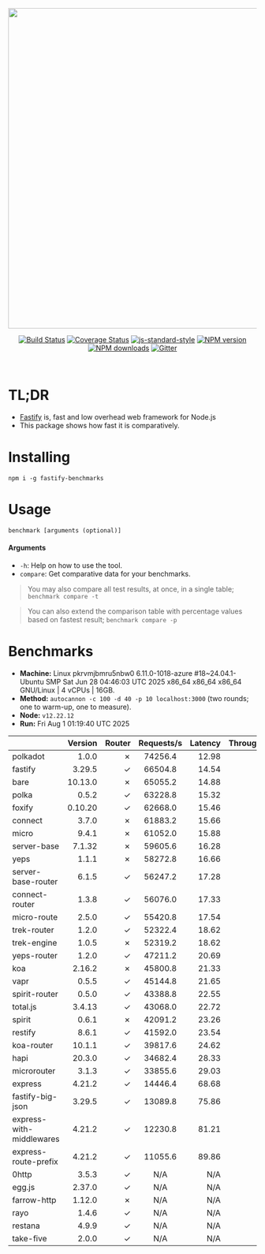 <div align="center">
<img src="https://github.com/fastify/graphics/raw/master/full-logo.png" width="650" height="auto"/>
</div>

<div align="center">

[![Build Status](https://travis-ci.org/fastify/fastify.svg?branch=master)](https://travis-ci.org/fastify/fastify)
[![Coverage Status](https://coveralls.io/repos/github/fastify/fastify/badge.svg?branch=master)](https://coveralls.io/github/fastify/fastify?branch=master)
[![js-standard-style](https://img.shields.io/badge/code%20style-standard-brightgreen.svg?style=flat)](http://standardjs.com/)
[![NPM version](https://img.shields.io/npm/v/fastify.svg?style=flat)](https://www.npmjs.com/package/fastify)
[![NPM downloads](https://img.shields.io/npm/dm/fastify.svg?style=flat)](https://www.npmjs.com/package/fastify) [![Gitter](https://badges.gitter.im/gitterHQ/gitter.svg)](https://gitter.im/fastify)
</div>
<br />

# TL;DR

* [Fastify](https://github.com/fastify/fastify) is, fast and low overhead web framework for Node.js
* This package shows how fast it is comparatively.

# Installing

```
npm i -g fastify-benchmarks
```

# Usage

```
benchmark [arguments (optional)]
```

#### Arguments

* `-h`: Help on how to use the tool.
* `compare`: Get comparative data for your benchmarks.

> You may also compare all test results, at once, in a single table; `benchmark compare -t`

> You can also extend the comparison table with percentage values based on fastest result; `benchmark compare -p`
# Benchmarks
* __Machine:__ Linux pkrvmjbmru5nbw0 6.11.0-1018-azure #18~24.04.1-Ubuntu SMP Sat Jun 28 04:46:03 UTC 2025 x86_64 x86_64 x86_64 GNU/Linux | 4 vCPUs | 16GB.
* __Method:__ `autocannon -c 100 -d 40 -p 10 localhost:3000` (two rounds; one to warm-up, one to measure).
* __Node:__ `v12.22.12`
* __Run:__ Fri Aug  1 01:19:40 UTC 2025

|                          | Version | Router | Requests/s | Latency | Throughput/Mb |
| :--                      | --:     | --:    | :-:        | --:     | --:           |
| polkadot                 | 1.0.0   | ✗      | 74256.4    | 12.98   | 13.24         |
| fastify                  | 3.29.5  | ✓      | 66504.8    | 14.54   | 11.86         |
| bare                     | 10.13.0 | ✗      | 65055.2    | 14.88   | 11.60         |
| polka                    | 0.5.2   | ✓      | 63228.8    | 15.32   | 11.28         |
| foxify                   | 0.10.20 | ✓      | 62668.0    | 15.46   | 10.28         |
| connect                  | 3.7.0   | ✗      | 61883.2    | 15.66   | 11.04         |
| micro                    | 9.4.1   | ✗      | 61052.0    | 15.88   | 10.89         |
| server-base              | 7.1.32  | ✗      | 59605.6    | 16.28   | 10.63         |
| yeps                     | 1.1.1   | ✗      | 58272.8    | 16.66   | 10.39         |
| server-base-router       | 6.1.5   | ✓      | 56247.2    | 17.28   | 10.03         |
| connect-router           | 1.3.8   | ✓      | 56076.0    | 17.33   | 10.00         |
| micro-route              | 2.5.0   | ✓      | 55420.8    | 17.54   | 9.88          |
| trek-router              | 1.2.0   | ✓      | 52322.4    | 18.62   | 8.58          |
| trek-engine              | 1.0.5   | ✗      | 52319.2    | 18.62   | 8.58          |
| yeps-router              | 1.2.0   | ✓      | 47211.2    | 20.69   | 8.42          |
| koa                      | 2.16.2  | ✗      | 45800.8    | 21.33   | 8.17          |
| vapr                     | 0.5.5   | ✓      | 45144.8    | 21.65   | 7.41          |
| spirit-router            | 0.5.0   | ✓      | 43388.8    | 22.55   | 7.74          |
| total.js                 | 3.4.13  | ✓      | 43068.0    | 22.72   | 13.18         |
| spirit                   | 0.6.1   | ✗      | 42091.2    | 23.26   | 7.51          |
| restify                  | 8.6.1   | ✓      | 41592.0    | 23.54   | 7.50          |
| koa-router               | 10.1.1  | ✓      | 39817.6    | 24.62   | 7.10          |
| hapi                     | 20.3.0  | ✓      | 34682.4    | 28.33   | 6.18          |
| microrouter              | 3.1.3   | ✓      | 33855.6    | 29.03   | 6.04          |
| express                  | 4.21.2  | ✓      | 14446.4    | 68.68   | 2.58          |
| fastify-big-json         | 3.29.5  | ✓      | 13089.8    | 75.86   | 150.59        |
| express-with-middlewares | 4.21.2  | ✓      | 12230.8    | 81.21   | 4.69          |
| express-route-prefix     | 4.21.2  | ✓      | 11055.6    | 89.86   | 4.09          |
| 0http                    | 3.5.3   | ✓      | N/A        | N/A     | N/A           |
| egg.js                   | 2.37.0  | ✓      | N/A        | N/A     | N/A           |
| farrow-http              | 1.12.0  | ✗      | N/A        | N/A     | N/A           |
| rayo                     | 1.4.6   | ✓      | N/A        | N/A     | N/A           |
| restana                  | 4.9.9   | ✓      | N/A        | N/A     | N/A           |
| take-five                | 2.0.0   | ✓      | N/A        | N/A     | N/A           |
